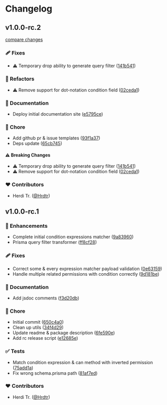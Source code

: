 # Changelog


## v1.0.0-rc.2

[compare changes](https://github.com/Hrdtr/guantr/compare/v1.0.0-rc.1...v1.0.0-rc.2)

### 🩹 Fixes

- ⚠️  Temporary drop ability to generate query filter ([141b541](https://github.com/Hrdtr/guantr/commit/141b541))

### 💅 Refactors

- ⚠️  Remove support for dot-notation condition field ([02ceda1](https://github.com/Hrdtr/guantr/commit/02ceda1))

### 📖 Documentation

- Deploy initial documentation site ([e5795ce](https://github.com/Hrdtr/guantr/commit/e5795ce))

### 🏡 Chore

- Add github pr & issue templates ([93f1a37](https://github.com/Hrdtr/guantr/commit/93f1a37))
- Deps update ([65cb745](https://github.com/Hrdtr/guantr/commit/65cb745))

#### ⚠️ Breaking Changes

- ⚠️  Temporary drop ability to generate query filter ([141b541](https://github.com/Hrdtr/guantr/commit/141b541))
- ⚠️  Remove support for dot-notation condition field ([02ceda1](https://github.com/Hrdtr/guantr/commit/02ceda1))

### ❤️ Contributors

- Herdi Tr. ([@Hrdtr](http://github.com/Hrdtr))

## v1.0.0-rc.1


### 🚀 Enhancements

- Complete initial condition expressions matcher ([9a83960](https://github.com/Hrdtr/guantr/commit/9a83960))
- Prisma query filter transformer ([ff8cf28](https://github.com/Hrdtr/guantr/commit/ff8cf28))

### 🩹 Fixes

- Correct some & every expression matcher payload validation ([0e63159](https://github.com/Hrdtr/guantr/commit/0e63159))
- Handle multiple related permissions with condition correctly ([9d181be](https://github.com/Hrdtr/guantr/commit/9d181be))

### 📖 Documentation

- Add jsdoc comments ([f3d20db](https://github.com/Hrdtr/guantr/commit/f3d20db))

### 🏡 Chore

- Initial commit ([650c4a0](https://github.com/Hrdtr/guantr/commit/650c4a0))
- Clean up utils ([34f4d29](https://github.com/Hrdtr/guantr/commit/34f4d29))
- Update readme & package description ([6fe590e](https://github.com/Hrdtr/guantr/commit/6fe590e))
- Add rc release script ([e12685e](https://github.com/Hrdtr/guantr/commit/e12685e))

### ✅ Tests

- Match condition expression & can method with inverted permission ([75add1a](https://github.com/Hrdtr/guantr/commit/75add1a))
- Fix wrong schema.prisma path ([81af7ed](https://github.com/Hrdtr/guantr/commit/81af7ed))

### ❤️ Contributors

- Herdi Tr. ([@Hrdtr](http://github.com/Hrdtr))

